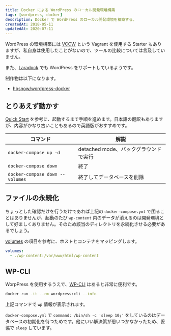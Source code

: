 ```yaml
---
title: Docker による WordPress のローカル開発環境構築
tags: [wordpress, docker]
description: Docker で WordPress のローカル開発環境を構築する。
createdAt: 2018-05-11
updatedAt: 2020-07-11
---
```


WordPress の環境構築には [VCCW](https://github.com/vccw-team/vccw) という Vagrant を使用する Starter もありますが、私自身は使用したことがないので、ツールの比較については言及していません。

また、[Laradock](https://laradock.io/) でも WordPress をサポートしているようです。

制作物は以下になります。

- [hbsnow/wordpress-docker](https://github.com/hbsnow/wordpress-docker)

## とりあえず動かす

[Quick Start](https://docs.docker.com/compose/wordpress/) を参考に、起動するまで手順を進めます。日本語の翻訳もありますが、内容がかなり古いこともあるので英語版がおすすめです。

| コマンド                        | 解説                                  |
| ------------------------------- | ------------------------------------- |
| `docker-compose up -d`          | detached mode、バックグラウンドで実行 |
| `docker-compose down`           | 終了                                  |
| `docker-compose down --volumes` | 終了してデータベースを削除            |

## ファイルの永続化

ちょっとした確認だけを行うだけであれば上記の `docker-compose.yml` で困ることはありませんが、起動のたび `wp-content` 内のデータが消えるのは開発環境として好ましくありません。そのため該当のディレクトリを永続化させる必要があるでしょう。

[volumes](https://docs.docker.com/compose/compose-file/#volumes) の項目を参考に、ホストとコンテナをマッピングします。

```yml
volumes:
  - ./wp-content:/var/www/html/wp-content
```

## WP-CLI

WorpPress を使用するうえで、[WP-CLI](https://wp-cli.org/ja/) はあると非常に便利です。

```sh
docker run -it --rm wordpress:cli --info
```

上記コマンドで `wp` 情報が表示されます。

`docker-compose.yml` で `command: /bin/sh -c 'sleep 10;'` をしているのはデータベースの初期化を待つためです。他にいい解決策が思いつかなかったため、妥協で `sleep` しています。

